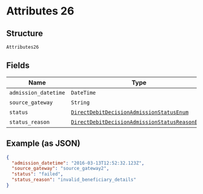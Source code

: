 
# Attributes 26

## Structure

`Attributes26`

## Fields

| Name | Type | Tags | Description |
|  --- | --- | --- | --- |
| `admission_datetime` | `DateTime` | Optional | - |
| `source_gateway` | `String` | Optional | - |
| `status` | [`DirectDebitDecisionAdmissionStatusEnum`](../../doc/models/direct-debit-decision-admission-status-enum.md) | Optional | - |
| `status_reason` | [`DirectDebitDecisionAdmissionStatusReasonEnum`](../../doc/models/direct-debit-decision-admission-status-reason-enum.md) | Optional | - |

## Example (as JSON)

```json
{
  "admission_datetime": "2016-03-13T12:52:32.123Z",
  "source_gateway": "source_gateway2",
  "status": "failed",
  "status_reason": "invalid_beneficiary_details"
}
```


